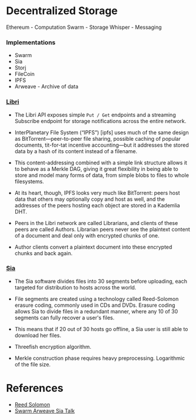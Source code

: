 # Decentralized Storage

Ethereum - Computation
Swarm - Storage
Whisper - Messaging

### Implementations
- Swarm
- Sia
- Storj
- FileCoin
- IPFS
- Arweave - Archive of data

### [Libri](https://github.com/drausin/libri)

- The Libri API exposes simple `Put / Get` endpoints and a streaming Subscribe endpoint for storage notifications across the entire network.

- InterPlanetary File System (“IPFS”) [ipfs] uses much of the same design as BitTorrent—peer-to-peer file sharing, possible caching of popular documents, tit-for-tat incentive accounting—but it addresses the stored data by a hash of its content instead of a filename.

- This content-addressing combined with a simple link structure allows it to behave as a Merkle DAG, giving it great flexibility in being able to store and model many forms of data, from simple blobs to files to whole filesystems. 

- At its heart, though, IPFS looks very much like BitTorrent: peers host data that others may optionally copy and host as well, and the addresses of the peers hosting each object are stored in a Kademlia DHT.

- Peers in the Libri network are called Librarians, and clients of these peers are called Authors. Librarian peers never see the plaintext content of a document and deal only with encrypted chunks of one. 

- Author clients convert a plaintext document into these encrypted chunks and back again.


### [Sia](https://gitlab.com/NebulousLabs/Sia)

- The Sia software divides files into 30 segments before uploading, each targeted for distribution to hosts across the world.

- File segments are created using a technology called Reed-Solomon erasure coding, commonly used in CDs and DVDs. Erasure coding allows Sia to divide files in a redundant manner, where any 10 of 30 segments can fully recover a user's files.

- This means that if 20 out of 30 hosts go offline, a Sia user is still able to download her files.

- Threefish encryption algorithm.

- Merkle construction phase requires heavy preprocessing. Logarithmic of the file size.

# References
- [Reed Solomon](https://en.wikipedia.org/wiki/Reed%E2%80%93Solomon_error_correction)
- [Swarm Arweave Sia Talk ](https://www.youtube.com/watch?v=vVsHBAohsaE)